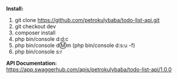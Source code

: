 **Install:**
1. git clone https://github.com/petrokulybaba/todo-list-api.git
2. git checkout dev
3. composer install
4. php bin/console d:d:c
5. php bin/console d:m:m (php bin/console d:s:u -f)
7. php bin/console s:r

**API Documentation:** https://app.swaggerhub.com/apis/petrokulybaba/todo-list-api/1.0.0
